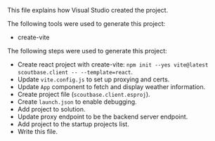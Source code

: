 This file explains how Visual Studio created the project.

The following tools were used to generate this project:
- create-vite

The following steps were used to generate this project:
- Create react project with create-vite: `npm init --yes vite@latest scoutbase.client -- --template=react`.
- Update `vite.config.js` to set up proxying and certs.
- Update `App` component to fetch and display weather information.
- Create project file (`scoutbase.client.esproj`).
- Create `launch.json` to enable debugging.
- Add project to solution.
- Update proxy endpoint to be the backend server endpoint.
- Add project to the startup projects list.
- Write this file.
